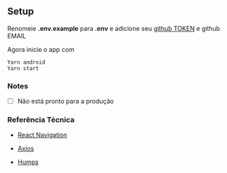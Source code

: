 ## Setup
Renomeie **.env.example** para **.env** e adicione seu [github TOKEN](https://github.com/settings/tokens) e github EMAIL</p>  

Agora inicie o app com
```
Yarn android
Yarn start
```

### Notes
- [ ] Não está pronto para a produção

### Referência Técnica 

- [React Navigation](https://reactnavigation.org/)</p>
- [Axios](https://github.com/axios/axios)</p>
- [Humps](https://www.npmjs.com/package/humps)</p>